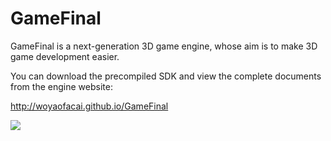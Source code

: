 GameFinal
=========

GameFinal is a next-generation 3D game engine, whose aim is to make 3D game development easier.

You can download the precompiled SDK and view the complete documents from the engine website:

<a href="http://gamefinal.sinaapp.com" target="_blank">http://woyaofacai.github.io/GameFinal</a>

<img src="https://raw.githubusercontent.com/woyaofacai/GameFinal/master/Tutorials/img/website.png"/><br/>

